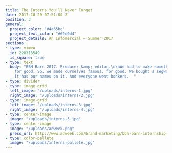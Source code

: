 ```yaml
---
title: The Interns You'll Never Forget
date: 2017-10-20 07:51:00 Z
position: 3
general:
  project_color: "#4a65bc"
  project_text_color: "#69d9d4"
  project_details: An Infomercial – Summer 2017
sections:
- type: vimeo
  id: 228313549
  is_square: true
- type: text
  body: "BBH Barn 2017. Producer &amp; editor.\n\nWe had to make something famous,
    for good. So, we made ourselves famous, for good. We bought a segway for the office.
    It has our names on it. And everyone went bonkers.  "
- type: divider
- type: image-grid
  left_image: "/uploads/interns-1.jpg"
  right_image: "/uploads/interns-2.jpg"
- type: image-grid
  left_image: "/uploads/interns-3.jpg"
  right_image: "/uploads/interns-4.jpg"
- type: center-image
  image: "/uploads/interns-5.jpg"
- type: center-image
  image: "/uploads/adweek.png"
  press_url: http://www.adweek.com/brand-marketing/bbh-barn-internship-segway
- type: color-pallete
  image: "/uploads/interns-pallete.jpg"  
---
```


